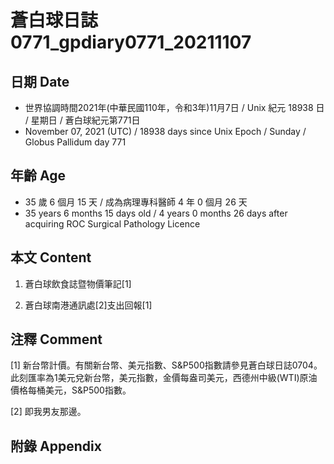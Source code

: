 [_metadata_:encoding]: - "utf-8"
[_metadata_:language]: - "zh-Hant-TW"
[_metadata_:fileformat]: - "markdown"
[_metadata_:MIME_type]: - "text/plain"
[_metadata_:markdown_version]: - "commonmark version 0.30"
[_metadata_:markdown_spec]: - "https://spec.commonmark.org/0.30/"

# 蒼白球日誌0771_gpdiary0771_20211107 #

## 日期 Date ##

* 世界協調時間2021年(中華民國110年，令和3年)11月7日 / Unix 紀元 18938 日 / 星期日 / 蒼白球紀元第771日
* November 07, 2021 (UTC) / 18938 days since Unix Epoch / Sunday / Globus Pallidum day 771

## 年齡 Age ##

* 35 歲 6 個月 15 天 / 成為病理專科醫師 4 年 0 個月 26 天
* 35 years 6 months 15 days old / 4 years 0 months 26 days after acquiring ROC Surgical Pathology Licence

## 本文 Content ##

1. 蒼白球飲食誌暨物價筆記[1]

    
2. 蒼白球南港通訊處[2]支出回報[1]

    

## 注釋 Comment ##

[1] 新台幣計價。有關新台幣、美元指數、S&P500指數請參見蒼白球日誌0704。此刻匯率為1美元兌新台幣，美元指數，金價每盎司美元，西德州中級(WTI)原油價格每桶美元，S&P500指數。


[2] 即我男友那邊。



## 附錄 Appendix ##

